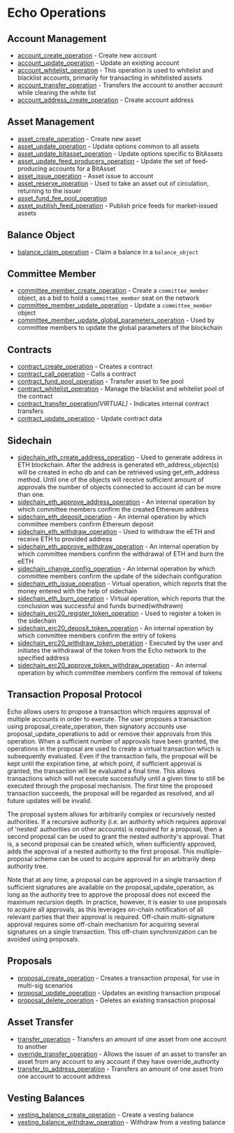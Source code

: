 # Echo Operations

## Account Management

* [account_create_operation](account-management.md#account_create_operation) - Create new account
* [account_update_operation](account-management.md#account_update_operation) - Update an existing account
* [account_whitelist_operation](account-management.md#account_whitelist_operation) - This operation is used to whitelist and blacklist accounts, primarily for transacting in whitelisted assets
* [account_transfer_operation](account-management.md#account_transfer_operation) - Transfers the account to another account while clearing the white list
* [account_address_create_operation](account-management.md#account_address_create_operation) - Create account address

## Asset Management

* [asset_create_operation](asset-management.md#asset_create_operation) - Create new asset
* [asset_update_operation](asset-management.md#asset_update_operation) - Update options common to all assets
* [asset_update_bitasset_operation](asset-management.md#asset_update_bitasset_operation) - Update options specific to BitAssets
* [asset_update_feed_producers_operation](asset-management.md#asset_update_feed_producers_operation) - Update the set of feed-producing accounts for a BitAsset
* [asset_issue_operation](asset-management.md#asset_issue_operation) - Asset issue to account
* [asset_reserve_operation](asset-management.md#asset_reserve_operation) - Used to take an asset out of circulation, returning to the issuer
* [asset_fund_fee_pool_operation](asset-management.md#asset_fund_fee_pool_operation)
* [asset_publish_feed_operation](asset-management.md#asset_publish_feed_operation) - Publish price feeds for market-issued assets

## Balance Object

* [balance_claim_operation](balance-object.md#balance_claim_operation) - Claim a balance in a `balance_object`

## Committee Member

* [committee_member_create_operation](committee-member.md#committee_member_create_operation) - Create a `committee_member` object, as a bid to hold a `committee_member` seat on the network
* [committee_member_update_operation](committee-member.md#committee_member_update_operation) - Update a `committee_member` object
* [committee_member_update_global_parameters_operation](committee-member.md#committee_member_update_global_parameters_operation) - Used by committee members to update the global parameters of the blockchain

## Contracts

* [contract_create_operation](contracts.md#contract_create_operation) - Creates a contract
* [contract_call_operation](contracts.md#contract_call_operation) - Calls a contract
* [contract_fund_pool_operation](contracts.md#contract_fund_pool_operation) - Transfer asset to fee pool
* [contract_whitelist_operation](contracts.md#contract_whitelist_operation) - Manage the blacklist and whitelist pool of the contract
* [contract_transfer_operation](contracts.md#contract_transfer_operation)*[VIRTUAL]* - Indicates internal contract transfers
* [contract_update_operation](contracts.md#contract_update_operation) - Update contract data

## Sidechain

* [sidechain_eth_create_address_operation](contracts.md#sidechain_eth_create_address_operation) - Used to generate address in ETH blockchain. After the address is generated eth_address_object(s) will be created in echo db and can be retrieved using get_eth_address method. Until one of the objects will receive sufficient amount of approvals the number of objects connected to account id can be more than one.
* [sidechain_eth_approve_address_operation](contracts.md#sidechain_eth_approve_address_operation) - An internal operation by which committee members confirm the created  Ethereum address
* [sidechain_eth_deposit_operation](contracts.md#sidechain_eth_deposit_operation) - An internal operation by which committee members confirm Ethereum deposit
* [sidechain_eth_withdraw_operation](contracts.md#sidechain_eth_withdraw_operation) - Used to withdraw the eETH and receive ETH to provided address
* [sidechain_eth_approve_withdraw_operation](contracts.md#sidechain_eth_approve_withdraw_operation) - An internal operation by which committee members confirm the withdrawal of ETH and burn the eETH
* [sidechain_change_config_operation](contracts.md#sidechain_change_config_operation) - An internal operation by which committee members confirm the update of the sidechain configuration
* [sidechain_eth_issue_operation](contracts.md#sidechain_eth_issue_operation) - Virtual operation, which reports that the money entered with the help of sidechain
* [sidechain_eth_burn_operation](contracts.md#sidechain_eth_burn_operation) - Virtual operation, which reports that the conclusion was successful and funds burned(withdrawn)
* [sidechain_erc20_register_token_operation](contracts.md#sidechain_erc20_register_token_operation) - Used to register a token in the sidechain
* [sidechain_erc20_deposit_token_operation](contracts.md#sidechain_erc20_deposit_token_operation) - An internal operation by which committee members confirm the entry of tokens
* [sidechain_erc20_withdraw_token_operation](contracts.md#sidechain_erc20_withdraw_token_operation) - Executed by the user and initiates the withdrawal of the token from the Echo network to the specified address
* [sidechain_erc20_approve_token_withdraw_operation](contracts.md#sidechain_erc20_approve_token_withdraw_operation) - An internal operation by which committee members confirm the removal of tokens

## Transaction Proposal Protocol

Echo allows users to propose a transaction which requires approval of multiple accounts in order to execute.
The user proposes a transaction using proposal_create_operation, then signatory accounts use
proposal_update_operations to add or remove their approvals from this operation. When a sufficient number of
approvals have been granted, the operations in the proposal are used to create a virtual transaction which is
subsequently evaluated. Even if the transaction fails, the proposal will be kept until the expiration time, at
which point, if sufficient approval is granted, the transaction will be evaluated a final time. This allows
transactions which will not execute successfully until a given time to still be executed through the proposal
mechanism. The first time the proposed transaction succeeds, the proposal will be regarded as resolved, and all
future updates will be invalid.

The proposal system allows for arbitrarily complex or recursively nested authorities. If a recursive authority
(i.e. an authority which requires approval of 'nested' authorities on other accounts) is required for a
proposal, then a second proposal can be used to grant the nested authority's approval. That is, a second
proposal can be created which, when sufficiently approved, adds the approval of a nested authority to the first
proposal. This multiple-proposal scheme can be used to acquire approval for an arbitrarily deep authority tree.

Note that at any time, a proposal can be approved in a single transaction if sufficient signatures are available
on the proposal_update_operation, as long as the authority tree to approve the proposal does not exceed the
maximum recursion depth. In practice, however, it is easier to use proposals to acquire all approvals, as this
leverages on-chain notification of all relevant parties that their approval is required. Off-chain
multi-signature approval requires some off-chain mechanism for acquiring several signatures on a single
transaction. This off-chain synchronization can be avoided using proposals.

## Proposals

* [proposal_create_operation](proposals.md#proposal_create_operation) - Creates a transaction proposal, for use in multi-sig scenarios
* [proposal_update_operation](proposals.md#proposal_update_operation) - Updates an existing transaction proposal
* [proposal_delete_operation](proposals.md#proposal_delete_operation) - Deletes an existing transaction proposal

## Asset Transfer

* [transfer_operation](asset-transfer.md#transfer_operation) - Transfers an amount of one asset from one account to another
* [override_transfer_operation](asset-transfer.md#override_transfer_operation) - Allows the issuer of an asset to transfer an asset from any account to any account if they have override_authority
* [transfer_to_address_operation](asset-transfer.md#transfer_to_address_operation) - Transfers an amount of one asset from one account to account address

## Vesting Balances

* [vesting_balance_create_operation](vesting-balances.md#vesting_balance_create_operation) - Create a vesting balance
* [vesting_balance_withdraw_operation](vesting-balances.md#vesting_balance_withdraw_operation) - Withdraw from a vesting balance
